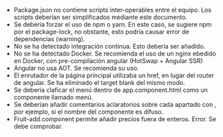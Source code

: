 - Package.json no contiene scripts inter-operables entre el equipo. Los scripts deberían ser simplificados mediante este documento.
- Se debería forzar el uso de npm o yarn. En este caso, se sugiere npm por el package-lock, no obstante, esto podría causar error de dependencias (warning).
- No se ha detectado integración continua. Esto debería ser añadido.
- No se ha detectado Docker. Se recomienda el uso de un nginx ebedido en Docker, con pre-compilación angular (HotSwap + Angular SSR)
- Angular no usa AOT. Se recomienda su uso.
- El enrutador de la página principal utilizaba un href, en lugar del router de angular. Se ha eliminado el target blank del mismo modo.
- Se debería claficar el menú dentro de app.component.html como un componente llamado menú.
- Se deberían añadir comentarios aclaratorios sobre cada apartado con <!-- BEGIN BODY --> <!-- END BODY -->, por ejemplo, si el nombre del componente es difuso.
- Fruit-add.component permite añadir precios fuera de enteros. Error. Se debe comprobar.

